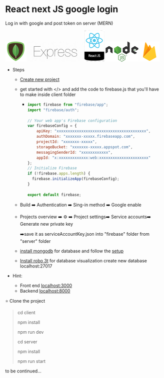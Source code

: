 # React next JS google login
 Log in with google and post token on server (MERN)

![](https://raw.githubusercontent.com/georgecristian97/Logo/main/logo/mongodb-logo.png)	![](https://raw.githubusercontent.com/georgecristian97/Logo/main/logo/express-logo.png)	![](https://raw.githubusercontent.com/georgecristian97/Logo/main/logo/react-logo.png)	![](https://raw.githubusercontent.com/georgecristian97/Logo/main/logo/nodejs-logo.png)			![](https://raw.githubusercontent.com/georgecristian97/Logo/main/logo/firebase-logo.png)

- Steps

  - [Create new project](https://console.firebase.google.com/u/0/)

  - get started with </> and add the code to firebase.js that you'll have to make inside client folder

    - ```javascript
      import firebase from "firebase/app";
      import "firebase/auth";
      
      // Your web app's Firebase configuration
      var firebaseConfig = {
          apiKey: "xxxxxxxxxxxxxxxxxxxxxxxxxxxxxxxxxxxxxxxx",
          authDomain: "xxxxxxx-xxxxx.firebaseapp.com",
          projectId: "xxxxxxx-xxxxx",
          storageBucket: "xxxxxxx-xxxxx.appspot.com",
          messagingSenderId: "xxxxxxxxxxxx",
          appId: "x:xxxxxxxxxxxxx:web:xxxxxxxxxxxxxxxxxxxxxx"
      };
      // Initialize Firebase
      if (!firebase.apps.length) {
        firebase.initializeApp(firebaseConfig);
      }
      
      export default firebase;
      ```

  - Build :arrow_right: Authentication :arrow_right: Sing-in method :arrow_right: Google enable

  - Projects overview :arrow_right: :gear: :arrow_right: Project settings:arrow_right: Service accounts:arrow_right: Generate new private key

    :arrow_right:save it as serviceAccountKey.json into "firebase" folder from "server" folder

  - [install mongodb](https://www.mongodb.com/try/download/community) for database and follow the [setup](https://docs.mongodb.com/manual/administration/install-community/) 

  - [Install robo 3t](https://robomongo.org/download) for database visualization create new database localhost:27017

- Hint:

  -  Front end [localhost:3000](localhost:3000) 	
  - Backend [localhost:8000](localhost:8000)



:star:	Clone the project

> cd client
>
> npm install
>
> npm run dev
>
> cd server
>
> npm install
>
> npm run start



to be continued...
